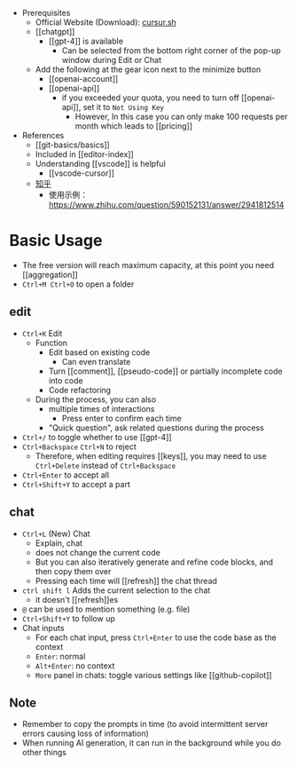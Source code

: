 - Prerequisites
  - Official Website (Download): [cursur.sh](https://www.cursor.sh/)
  - [[chatgpt]]
    - [[gpt-4]] is available
      - Can be selected from the bottom right corner of the pop-up window during Edit or Chat
  - Add the following at the gear icon next to the minimize button
    - [[openai-account]]
    - [[openai-api]]
      - if you exceeded your quota, you need to turn off [[openai-api]], set it to `Not Using Key`
        - However, In this case you can only make 100 requests per month which leads to [[pricing]]
- References
  - [[git-basics/basics]]
  - Included in [[editor-index]]
  - Understanding [[vscode]] is helpful
    - [[vscode-cursor]]
  - [知乎](https://zhuanlan.zhihu.com/p/615818924)
     - 使用示例：https://www.zhihu.com/question/590152131/answer/2941812514
# Basic Usage
- The free version will reach maximum capacity, at this point you need [[aggregation]]
- `Ctrl+M Ctrl+O` to open a folder
## edit
- `Ctrl+K` Edit
  - Function
    - Edit based on existing code
      - Can even translate
    - Turn [[comment]], [[pseudo-code]] or partially incomplete code into code
    - Code refactoring
  - During the process, you can also
    - multiple times of interactions
      - Press enter to confirm each time
    - "Quick question", ask related questions during the process
- `Ctrl+/` to toggle whether to use [[gpt-4]]
- `Ctrl+Backspace` `Ctrl+N` to reject
  - Therefore, when editing requires [[keys]], you may need to use `Ctrl+Delete` instead of `Ctrl+Backspace`
- `Ctrl+Enter` to accept all
- `Ctrl+Shift+Y` to accept a part
## chat
- `Ctrl+L` (New) Chat
  - Explain, chat
  - does not change the current code
  - But you can also iteratively generate and refine code blocks, and then copy them over
  - Pressing each time will [[refresh]] the chat thread
- `ctrl shift l` Adds the current selection to the chat
  - it doesn't [[refresh]]es
- `@` can be used to mention something (e.g. file)
- `Ctrl+Shift+Y` to follow up
- Chat inputs
  - For each chat input, press `Ctrl+Enter` to use the code base as the context
  - `Enter`: normal
  - `Alt+Enter`: no context
  - `More` panel in chats: toggle various settings like [[github-copilot]]
## Note
- Remember to copy the prompts in time (to avoid intermittent server errors causing loss of information)
- When running AI generation, it can run in the background while you do other things
